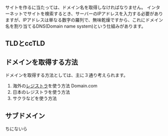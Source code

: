 サイトを作るに当たっては、ドメイン名を取得しなければなりません。
インターネットでサイトを検索するとき、サーバーのIPアドレスを入力する必要がありますが、IPアドレスは単なる数字の羅列で、無味乾燥ですから、これにドメイン名を割り当てるDNS(Domain name system)という仕組みがあります。
## TLDとccTLD
## ドメインを取得する方法
ドメインを取得する方法としては、主に３通り考えられます。

1. 海外の<a href="https://en.wikipedia.org/wiki/Domain_name_registrar">レジストラ</a>を使う方法
Domain.com
2. 日本のレジストラを使う方法
3. サクラなどを使う方法

## サブドメイン
ちにないら



